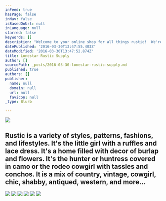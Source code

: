 ```yaml
---
inFeed: true
hasPage: false
inNav: false
isBasedOnUrl: null
inLanguage: null
starred: false
keywords: []
description: "Welcome to your online shop for all things rustic!  We're glad you're here..."
datePublished: '2016-03-30T13:47:55.403Z'
dateModified: '2016-03-30T13:47:52.874Z'
title: Lonestar Rustic Supply
author: []
sourcePath: _posts/2016-03-30-lonestar-rustic-supply.md
published: true
authors: []
publisher:
  name: null
  domain: null
  url: null
  favicon: null
_type: Blurb

---
```

![](https://the-grid-user-content.s3-us-west-2.amazonaws.com/6b027bb6-fe81-4289-bb29-cfe215f5fd60.jpg)

## Rustic is a variety of styles, patterns, fashions, and lifestyles.  It's the little girl with a ruffles and lace dress.  It's a home filled with decor of burlap and flowers.  It's the hunter or huntress covered in camo or the rodeo cowgirl with tassles and conchos.  It is a mix of country, vintage, cowgirl, chic, shabby, antiqued, western, and more...
![](https://the-grid-user-content.s3-us-west-2.amazonaws.com/3fa8b992-4bf5-4fec-b850-8a7281803a41.jpg)
![](https://the-grid-user-content.s3-us-west-2.amazonaws.com/edb40a2d-a516-49b7-b0be-b1ddd02b0fc0.jpg)
![](https://the-grid-user-content.s3-us-west-2.amazonaws.com/887bec6a-2379-4567-826d-6d5870ba33e5.jpg)
![](https://the-grid-user-content.s3-us-west-2.amazonaws.com/2d95b70d-539b-41da-9cfd-81605cca1df1.jpg)
![](https://the-grid-user-content.s3-us-west-2.amazonaws.com/fac3bc80-b1f3-461c-9741-296cd02f2378.jpg)
![](https://the-grid-user-content.s3-us-west-2.amazonaws.com/496fad2c-ba7e-4a67-859f-92a360d5ca08.jpg)